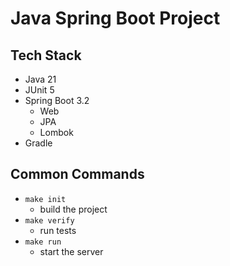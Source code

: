 # Java Spring Boot Project

## Tech Stack
- Java 21
- JUnit 5
- Spring Boot 3.2 
    - Web
    - JPA
    - Lombok
- Gradle

## Common Commands
- `make init`
    - build the project
- `make verify`
    - run tests
- `make run`
    - start the server